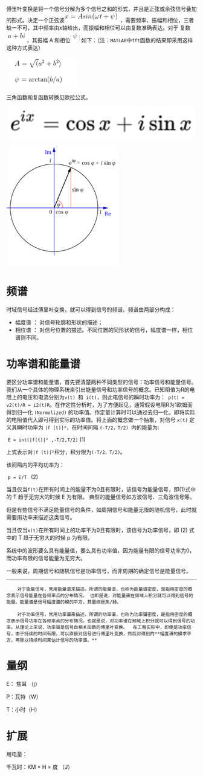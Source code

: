傅里叶变换是将一个信号分解为多个信号之和的形式，并且是正弦或余弦信号叠加的形式。决定一个正弦波![1634709085653](images/1634709085653.png)，需要频率、振幅和相位，三者缺一不可，其中频率由x轴给出，而振幅和相位可以由复数准确表达。对于 复数 ![1634709109623](images/1634709109623.png)，其振幅 A 和相位![1634709125436](images/1634709125436.png)  如下：（注：`MATLAB`中`fft`函数的结果即采用这样这种方式表达） 

![1634709145600](images/1634709145600.png)

三角函数和复函数转换见欧拉公式。

![1634709913528](images/1634709913528.png)

![1634709947774](images/1634709947774.png)

# 频谱

时域信号经过傅里叶变换，就可以得到信号的频谱。频谱由两部分构成：

*  幅度谱 ： 对信号轮廓和形状的描述； 
*  相位谱 ： 对信号位置的描述。不同位置的同形状的信号，幅度谱一样，相位谱则不同。 



# 功率谱和能量谱

 要区分功率谱和能量谱，首先要清楚两种不同类型的信号：功率信号和能量信号。我们从一个具体的物理系统来引出能量信号和功率信号的概念。已知阻值为R的电阻上的电压和电流分别为`v(t) `和` i(t)`，则此电信号的瞬时功率为：` p(t) = v2(t)/R = i2(t)R`。在作定性分析时，为了方便起见，通常假设电阻R为1欧姆而得到归一化 `(Normolized)` 的功率值。作定量计算时可以通过去归一化，即将实际的电阻值代入即可得到实际的功率值。将上面的概念做一个抽象，对信号 `x(t)` 定义其瞬时功率为 `|f (t)|²`，在时间间隔 `(-T/2，T/2) `内的能量为: 

​																							`E = int(|f(t)|² ,-T/2,T/2)`           (1)

上式表示对`|f (t)|²`积分，积分限为`(-T/2，T/2)`。

该间隔内的平均功率为：

​                                  														  `p = E/T `               (2)

 当且仅当`f(t)`在所有时间上的能量不为0且有限时，该信号为能量信号，即(1)式中的 T 趋于无穷大的时候 E 为有限。 典型的能量信号如方波信号、三角波信号等。

但是有些信号不满足能量信号的条件，如周期信号和能量无限的随机信号，此时就需要用功率来描述这类信号。 

 当且仅当`x(t)`在所有时间上的功率不为0且有限时，该信号为功率信号，即 (2) 式中的 T 趋于无穷大的时候 p 为有限。 

 系统中的波形要么具有能量值，要么具有功率值，因为能量有限的信号功率为0，而功率有限的信号能量为无穷大。 

 一般来说，周期信号和随机信号是功率信号，而非周期的确定信号是能量信号。 

----------------------

 		对于能量信号，常用能量谱来描述。所谓的能量谱，也称为能量谱密度，是指用密度的概念表示信号能量在各频率点的分布情况。 也即是说，对能量谱在频域上积分就可以得到信号的能量。能量谱是信号幅度谱的模的平方，其量纲是焦/赫。  

 		对于功率信号，常用功率谱来描述。所谓的功率谱，也称为功率谱密度，是指用密度的概念表示信号功率在各频率点的分布情况。也就是说，对功率谱在频域上积分就可以得到信号的功率。从理论上来说，功率谱是信号自相关函数的傅里叶变换。  在工程实际中，即便是功率信号，由于持续的时间有限，可以直接对信号进行傅里叶变换，然后对得到的**幅度谱的模求平方，再除以持续时间来估计信号的功率谱。** 



# 量纲

E： 焦耳 （j）

P：瓦特（W）

T：小时（H）



# 扩展

用电量：

千瓦时：KM * H   =   度 （J） 



